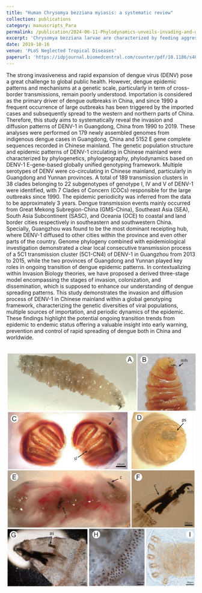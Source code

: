 ```yaml
---
title: "Human Chrysomya bezziana myiasis: a systematic review"
collection: publications
category: manuscripts_Para
permalink: /publication/2024-06-11-Phylodynamics-unveils-invading-and-diffusing-patterns-of-dengue-virus-serotype-1-in-Guangdong
excerpt: 'Chrysomya bezziana larvae are characterized by feeding aggressively on the living tissues and body fluids of the host. The dreadful feelings of patients suffering from myiases with severe tissue and bone destruction, even death, and the enormous economic losses in the livestock industries have been described previously. But our findings indicate that C. bezziana myiases still appear to be under-recognized as a serious medical or veterinary condition throughout the world. Both in China and the world at large, it is probable that C. bezziana distribution could well be greater than currently reported.'
date: 2019-10-16
venue: 'PLoS Neglected Tropical Diseases'
paperurl: 'https://idpjournal.biomedcentral.com/counter/pdf/10.1186/s40249-024-01211-6.pdf'
---
```

The strong invasiveness and rapid expansion of dengue virus (DENV) pose a great challenge to global public health. However, dengue epidemic patterns and mechanisms at a genetic scale, particularly in term of cross-border transmissions, remain poorly understood. Importation is considered as the primary driver of dengue outbreaks in China, and since 1990 a frequent occurrence of large outbreaks has been triggered by the imported cases and subsequently spread to the western and northern parts of China. Therefore, this study aims to systematically reveal the invasion and diffusion patterns of DENV-1 in Guangdong, China from 1990 to 2019. These analyses were performed on 179 newly assembled genomes from indigenous dengue cases in Guangdong, China and 5152 E gene complete sequences recorded in Chinese mainland. The genetic population structure and epidemic patterns of DENV-1 circulating in Chinese mainland were characterized by phylogenetics, phylogeography, phylodynamics based on DENV-1 E-gene-based globally unified genotyping framework. Multiple serotypes of DENV were co-circulating in Chinese mainland, particularly in Guangdong and Yunnan provinces. A total of 189 transmission clusters in 38 clades belonging to 22 subgenotypes of genotype I, IV and V of DENV-1 were identified, with 7 Clades of Concern (COCs) responsible for the large outbreaks since 1990. The epidemic periodicity was inferred from the data to be approximately 3 years. Dengue transmission events mainly occurred from Great Mekong Subregion-China (GMS-China), Southeast Asia (SEA), South Asia Subcontinent (SASC), and Oceania (OCE) to coastal and land border cities respectively in southeastern and southwestern China. Specially, Guangzhou was found to be the most dominant receipting hub, where DENV-1 diffused to other cities within the province and even other parts of the country. Genome phylogeny combined with epidemiological investigation demonstrated a clear local consecutive transmission process of a 5C1 transmission cluster (5C1-CN4) of DENV-1 in Guangzhou from 2013 to 2015, while the two provinces of Guangdong and Yunnan played key roles in ongoing transition of dengue epidemic patterns. In contextualizing within Invasion Biology theories, we have proposed a derived three-stage model encompassing the stages of invasion, colonization, and dissemination, which is supposed to enhance our understanding of dengue spreading patterns. This study demonstrates the invasion and diffusion process of DENV-1 in Chinese mainland within a global genotyping framework, characterizing the genetic diversities of viral populations, multiple sources of importation, and periodic dynamics of the epidemic. These findings highlight the potential ongoing transition trends from epidemic to endemic status offering a valuable insight into early warning, prevention and control of rapid spreading of dengue both in China and worldwide.

<br/><img src='images/GraphicalAbstract-Para.Bez.png'>